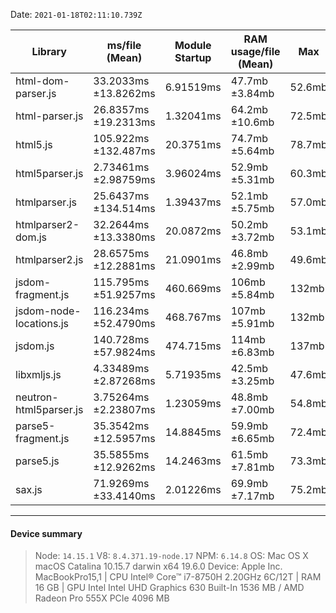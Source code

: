 Date: `2021-01-18T02:11:10.739Z`

|         Library          |    ms/file (Mean)     | Module Startup  | RAM usage/file (Mean)  |   Max   | Baseline  | Lib Overhead  |  Final  |
|--------------------------|-----------------------|-----------------|------------------------|---------|-----------|---------------|---------|
| html-dom-parser.js       |  33.2033ms ±13.8262ms |       6.91519ms |         47.7mb ±3.84mb |  52.6mb |    26.9mb |       0.528mb |  51.1mb |
| html-parser.js           |  26.8357ms ±19.2313ms |       1.32041ms |         64.2mb ±10.6mb |  72.5mb |    27.1mb |      0.0451mb |  71.9mb |
| html5.js                 |  105.922ms ±132.487ms |       20.3751ms |         74.7mb ±5.64mb |  78.7mb |    27.2mb |        2.46mb |  77.5mb |
| html5parser.js           |  2.73461ms ±2.98759ms |       3.96024ms |         52.9mb ±5.31mb |  60.3mb |    27.1mb |       0.217mb |  55.0mb |
| htmlparser.js            |  25.6437ms ±134.514ms |       1.39437ms |         52.1mb ±5.75mb |  57.0mb |    27.2mb |      0.0614mb |  56.1mb |
| htmlparser2-dom.js       |  32.2644ms ±13.3380ms |       20.0872ms |         50.2mb ±3.72mb |  53.1mb |    26.7mb |        2.09mb |  52.3mb |
| htmlparser2.js           |  28.6575ms ±12.2881ms |       21.0901ms |         46.8mb ±2.99mb |  49.6mb |    27.6mb |        2.17mb |  48.8mb |
| jsdom-fragment.js        |  115.795ms ±51.9257ms |       460.669ms |          106mb ±5.84mb |   132mb |    26.6mb |        40.3mb |   106mb |
| jsdom-node-locations.js  |  116.234ms ±52.4790ms |       468.767ms |          107mb ±5.91mb |   132mb |    27.3mb |        38.5mb |   105mb |
| jsdom.js                 |  140.728ms ±57.9824ms |       474.715ms |          114mb ±6.83mb |   137mb |    26.9mb |        39.1mb |   114mb |
| libxmljs.js              |  4.33489ms ±2.87268ms |       5.71935ms |         42.5mb ±3.25mb |  47.6mb |    27.0mb |       0.381mb |  45.2mb |
| neutron-html5parser.js   |  3.75264ms ±2.23807ms |       1.23059ms |         48.8mb ±7.00mb |  54.8mb |    27.4mb |      0.0532mb |  53.9mb |
| parse5-fragment.js       |  35.3542ms ±12.5957ms |       14.8845ms |         59.9mb ±6.65mb |  72.4mb |    27.2mb |        1.32mb |  60.6mb |
| parse5.js                |  35.5855ms ±12.9262ms |       14.2463ms |         61.5mb ±7.81mb |  73.3mb |    26.8mb |        1.30mb |  63.8mb |
| sax.js                   |  71.9269ms ±33.4140ms |       2.01226ms |         69.9mb ±7.17mb |  75.2mb |    26.9mb |       0.127mb |  74.2mb |

----

#### Device summary

> Node: `14.15.1` V8: `8.4.371.19-node.17` NPM: `6.14.8`
> OS: Mac OS X macOS Catalina 10.15.7 darwin x64 19.6.0
> Device: Apple Inc. MacBookPro15,1 | CPU Intel® Core™ i7-8750H 2.20GHz 6C/12T | RAM 16 GB | GPU Intel Intel UHD Graphics 630  Built-In 1536 MB / AMD Radeon Pro 555X  PCIe 4096 MB

